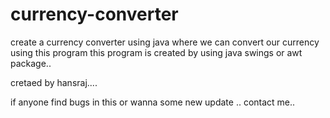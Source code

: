 # currency-converter
create a currency converter using java where we can convert our currency using this program
this program is created by using java swings or awt package..



cretaed by hansraj....

if anyone find bugs in this or wanna some new update ..
contact me..
